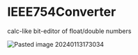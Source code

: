 # IEEE754Converter
calc-like bit-editor of float/double numbers

![Pasted image 20240113173034](https://github.com/AskePit/IEEE754Converter/assets/23142629/efadf6ef-a5a5-4009-aa92-ce16216cc7ce)

